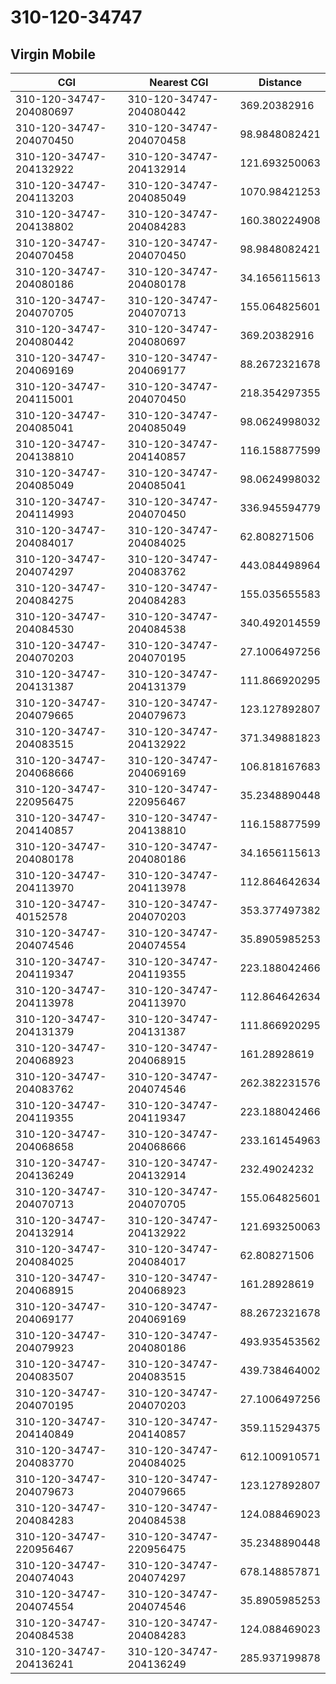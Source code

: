 # 310-120-34747
## Virgin Mobile


| CGI | Nearest CGI | Distance |
|-----|-------------|----------|
| 310-120-34747-204080697 | 310-120-34747-204080442 | 369.20382916 |
| 310-120-34747-204070450 | 310-120-34747-204070458 | 98.9848082421 |
| 310-120-34747-204132922 | 310-120-34747-204132914 | 121.693250063 |
| 310-120-34747-204113203 | 310-120-34747-204085049 | 1070.98421253 |
| 310-120-34747-204138802 | 310-120-34747-204084283 | 160.380224908 |
| 310-120-34747-204070458 | 310-120-34747-204070450 | 98.9848082421 |
| 310-120-34747-204080186 | 310-120-34747-204080178 | 34.1656115613 |
| 310-120-34747-204070705 | 310-120-34747-204070713 | 155.064825601 |
| 310-120-34747-204080442 | 310-120-34747-204080697 | 369.20382916 |
| 310-120-34747-204069169 | 310-120-34747-204069177 | 88.2672321678 |
| 310-120-34747-204115001 | 310-120-34747-204070450 | 218.354297355 |
| 310-120-34747-204085041 | 310-120-34747-204085049 | 98.0624998032 |
| 310-120-34747-204138810 | 310-120-34747-204140857 | 116.158877599 |
| 310-120-34747-204085049 | 310-120-34747-204085041 | 98.0624998032 |
| 310-120-34747-204114993 | 310-120-34747-204070450 | 336.945594779 |
| 310-120-34747-204084017 | 310-120-34747-204084025 | 62.808271506 |
| 310-120-34747-204074297 | 310-120-34747-204083762 | 443.084498964 |
| 310-120-34747-204084275 | 310-120-34747-204084283 | 155.035655583 |
| 310-120-34747-204084530 | 310-120-34747-204084538 | 340.492014559 |
| 310-120-34747-204070203 | 310-120-34747-204070195 | 27.1006497256 |
| 310-120-34747-204131387 | 310-120-34747-204131379 | 111.866920295 |
| 310-120-34747-204079665 | 310-120-34747-204079673 | 123.127892807 |
| 310-120-34747-204083515 | 310-120-34747-204132922 | 371.349881823 |
| 310-120-34747-204068666 | 310-120-34747-204069169 | 106.818167683 |
| 310-120-34747-220956475 | 310-120-34747-220956467 | 35.2348890448 |
| 310-120-34747-204140857 | 310-120-34747-204138810 | 116.158877599 |
| 310-120-34747-204080178 | 310-120-34747-204080186 | 34.1656115613 |
| 310-120-34747-204113970 | 310-120-34747-204113978 | 112.864642634 |
| 310-120-34747-40152578 | 310-120-34747-204070203 | 353.377497382 |
| 310-120-34747-204074546 | 310-120-34747-204074554 | 35.8905985253 |
| 310-120-34747-204119347 | 310-120-34747-204119355 | 223.188042466 |
| 310-120-34747-204113978 | 310-120-34747-204113970 | 112.864642634 |
| 310-120-34747-204131379 | 310-120-34747-204131387 | 111.866920295 |
| 310-120-34747-204068923 | 310-120-34747-204068915 | 161.28928619 |
| 310-120-34747-204083762 | 310-120-34747-204074546 | 262.382231576 |
| 310-120-34747-204119355 | 310-120-34747-204119347 | 223.188042466 |
| 310-120-34747-204068658 | 310-120-34747-204068666 | 233.161454963 |
| 310-120-34747-204136249 | 310-120-34747-204132914 | 232.49024232 |
| 310-120-34747-204070713 | 310-120-34747-204070705 | 155.064825601 |
| 310-120-34747-204132914 | 310-120-34747-204132922 | 121.693250063 |
| 310-120-34747-204084025 | 310-120-34747-204084017 | 62.808271506 |
| 310-120-34747-204068915 | 310-120-34747-204068923 | 161.28928619 |
| 310-120-34747-204069177 | 310-120-34747-204069169 | 88.2672321678 |
| 310-120-34747-204079923 | 310-120-34747-204080186 | 493.935453562 |
| 310-120-34747-204083507 | 310-120-34747-204083515 | 439.738464002 |
| 310-120-34747-204070195 | 310-120-34747-204070203 | 27.1006497256 |
| 310-120-34747-204140849 | 310-120-34747-204140857 | 359.115294375 |
| 310-120-34747-204083770 | 310-120-34747-204084025 | 612.100910571 |
| 310-120-34747-204079673 | 310-120-34747-204079665 | 123.127892807 |
| 310-120-34747-204084283 | 310-120-34747-204084538 | 124.088469023 |
| 310-120-34747-220956467 | 310-120-34747-220956475 | 35.2348890448 |
| 310-120-34747-204074043 | 310-120-34747-204074297 | 678.148857871 |
| 310-120-34747-204074554 | 310-120-34747-204074546 | 35.8905985253 |
| 310-120-34747-204084538 | 310-120-34747-204084283 | 124.088469023 |
| 310-120-34747-204136241 | 310-120-34747-204136249 | 285.937199878 |
